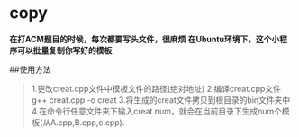 # copy
**在打ACM题目的时候，每次都要写头文件，很麻烦**
**在Ubuntu环境下，这个小程序可以批量复制你写好的模板**

##使用方法
>1.更改creat.cpp文件中模板文件的路径(绝对地址)
2.编译creat.cpp文件g++ creat.cpp -o creat
3.将生成的creat文件拷贝到根目录的bin文件夹中
4.在命令行任意文件夹下输入creat num，就会在当前目录下生成num个模板(从A.cpp,B.cpp,c.cpp).
